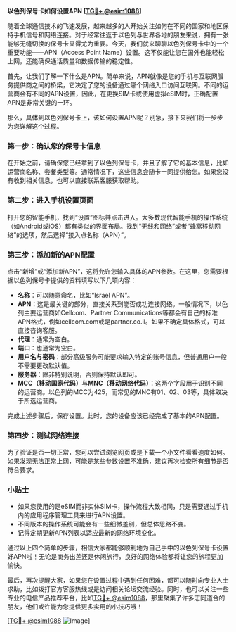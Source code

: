 **以色列保号卡如何设置APN [[TG💪+ @esim1088](https://t.me/s/esim1088)]**

随着全球通信技术的飞速发展，越来越多的人开始关注如何在不同的国家和地区保持手机信号和网络连接。对于经常往返于以色列与世界各地的朋友来说，拥有一张能够无缝切换的保号卡显得尤为重要。今天，我们就来聊聊以色列保号卡中的一个重要功能——APN（Access Point Name）设置。这不仅能让您在国外也能轻松上网，还能确保通话质量和数据传输的稳定性。

首先，让我们了解一下什么是APN。简单来说，APN就像是您的手机与互联网服务提供商之间的桥梁，它决定了您的设备通过哪个网络入口访问互联网。不同的运营商会有不同的APN设置，因此，在更换SIM卡或使用虚拟eSIM时，正确配置APN是非常关键的一环。

那么，具体到以色列保号卡上，该如何设置APN呢？别急，接下来我们将一步步为您详解这个过程。

### 第一步：确认您的保号卡信息

在开始之前，请确保您已经拿到了以色列保号卡，并且了解了它的基本信息，比如运营商名称、套餐类型等。通常情况下，这些信息会随卡一同提供给您。如果您没有收到相关信息，也可以直接联系客服获取帮助。

### 第二步：进入手机设置页面

打开您的智能手机，找到“设置”图标并点击进入。大多数现代智能手机的操作系统（如Android或iOS）都有类似的界面布局。找到“无线和网络”或者“蜂窝移动网络”的选项，然后选择“接入点名称（APN）”。

### 第三步：添加新的APN配置

点击“新增”或“添加新APN”，这将允许您输入具体的APN参数。在这里，您需要根据以色列保号卡提供的资料填写以下几项内容：

- **名称**：可以随意命名，比如“Israel APN”。
- **APN**：这是最关键的部分，直接关系到能否成功连接网络。一般情况下，以色列主要运营商如Cellcom、Partner Communications等都会有自己的标准APN格式，例如cellcom.com或是partner.co.il。如果不确定具体格式，可以直接咨询客服。
- **代理**：通常为空白。
- **端口**：也通常为空白。
- **用户名与密码**：部分高级服务可能要求输入特定的账号信息，但普通用户一般不需要更改默认值。
- **服务器**：除非特别说明，否则保持默认即可。
- **MCC（移动国家代码）与MNC（移动网络代码）**：这两个字段用于识别不同的运营商。以色列的MCC为425，而常见的MNC有01、02、03等，具体取决于所选运营商。

完成上述步骤后，保存设置。此时，您的设备应该已经完成了基本的APN配置。

### 第四步：测试网络连接

为了验证是否一切正常，您可以尝试浏览网页或是下载一个小文件看看速度如何。如果发现无法正常上网，可能是某些参数设置不准确，建议再次检查所有细节是否符合要求。

### 小贴士

- 如果您使用的是eSIM而非实体SIM卡，操作流程大致相同，只是需要通过手机内的应用程序管理工具来进行APN设置。
- 不同版本的操作系统可能会有一些细微差别，但总体思路不变。
- 记得定期更新APN列表以适应最新的网络环境变化。

通过以上四个简单的步骤，相信大家都能够顺利地为自己手中的以色列保号卡设置好APN啦！无论是商务出差还是休闲旅行，良好的网络体验都将让您的旅程更加愉快。

最后，再次提醒大家，如果您在设置过程中遇到任何困难，都可以随时向专业人士求助，比如拨打官方客服热线或是访问相关论坛交流经验。同时，也可以关注一些专业的电信产品推荐平台，比如[TG💪+ @esim1088](https://t.me/s/esim1088)，那里聚集了许多志同道合的朋友，他们或许能为您提供更多实用的小技巧哦！

[[TG💪+ @esim1088](https://t.me/s/esim1088) ![Image](https://i.postimg.cc/4NQfJmqS/Snipaste-2025-05-13-00-14-12.png)]